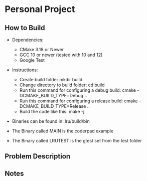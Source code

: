 # Personal Project
## How to Build
- Dependencies:
  - CMake 3.18 or Newer
  - GCC 10 or newer (tested with 10 and 12)
  - Google Test

- Instructions:
  - Create build folder
    mkdir build
  - Change directory to build folder:
    cd build
  - Run this command for configuring a debug build:
    cmake -DCMAKE_BUILD_TYPE=Debug ..
  - Run this command for configuring a release build:
    cmake -DCMAKE_BUILD_TYPE=Release ..
  - Build the code like this:
    make -j

- Binaries can be found in:  lru/build/bin
- The Binary called MAIN is the coderpad example
- The Binary called LRUTEST is the gtest set from the test folder

## Problem Description

## Notes
